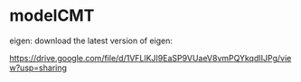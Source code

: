 # modelCMT

eigen:
download the latest version of eigen: 

https://drive.google.com/file/d/1VFLlKJI9EaSP9VUaeV8vmPQYkqdIIJPg/view?usp=sharing
